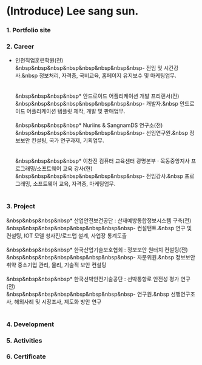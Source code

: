 # (Introduce) Lee sang sun.

### 1. Portfolio site

### 2. Career

 * 인천직업훈련학원(전)<br>
    &nbsp&nbsp&nbsp&nbsp&nbsp&nbsp&nbsp&nbsp- 전임 및 시간강사.&nbsp 정보처리, 자격증, 국비교육, 홈페이지 유지보수 및 마케팅업무.<br><br>  
 &nbsp&nbsp&nbsp&nbsp* 안드로이드 어플리케이션 개발 프리랜서(전)<br>
    &nbsp&nbsp&nbsp&nbsp&nbsp&nbsp&nbsp&nbsp- 개발자.&nbsp 안드로이드 어플리케이션 템플릿 제작, 개발 및 판매업무.<br><br> 
 &nbsp&nbsp&nbsp&nbsp* Nuriins & SangnamDS 연구소(전)<br>
    &nbsp&nbsp&nbsp&nbsp&nbsp&nbsp&nbsp&nbsp- 선임연구원.&nbsp 정보보안 컨설팅, 국가 연구과제, 기획업무.<br><br>    
 &nbsp&nbsp&nbsp&nbsp* 이찬진 컴퓨터 교육센터 광명본부 · 목동중앙지사 프로그래밍/소프트웨어 교육 강사(현)<br>
    &nbsp&nbsp&nbsp&nbsp&nbsp&nbsp&nbsp&nbsp- 전임강사.&nbsp 프로그래밍, 소프트웨어 교육, 자격증, 마케팅업무. <br><br>
    
### 3. Project

 &nbsp&nbsp&nbsp&nbsp* 산업안전보건공단 : 산재예방통합정보시스템 구축(전)<br>
    &nbsp&nbsp&nbsp&nbsp&nbsp&nbsp&nbsp&nbsp- 컨설턴트.&nbsp 연구 및 컨설팅, IOT 모델 청사진/로드맵 설계, 사업장 통계도출<br><br>
 &nbsp&nbsp&nbsp&nbsp* 한국산업기술보호협회 : 정보보안 원터치 컨설팅(전)<br>
    &nbsp&nbsp&nbsp&nbsp&nbsp&nbsp&nbsp&nbsp- 자문위원.&nbsp 정보보안 취약 중소기업 관리, 물리, 기술적 보안 컨설팅<br><br>
 &nbsp&nbsp&nbsp&nbsp* 한국선박안전기술공단 : 선박통항로 안전성 평가 연구(전)<br>
    &nbsp&nbsp&nbsp&nbsp&nbsp&nbsp&nbsp&nbsp- 연구원.&nbsp 선행연구조사, 해외사례 및 시장조사, 제도화 방안 연구<br><br>

### 4. Development


### 5. Activities


### 6. Certificate
